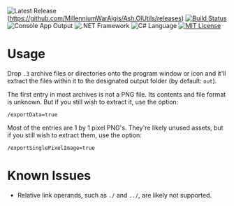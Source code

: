 ![Latest Release](https://img.shields.io/badge/version-1.2.0-brightgreen.svg)(https://github.com/MillenniumWarAigis/Ash.OIUtils/releases) [![Build Status](https://travis-ci.org/MillenniumWarAigis/Ash.OIUtils.svg?branch=master)](https://travis-ci.org/MillenniumWarAigis/Ash.OIUtils) ![Console App Output](https://img.shields.io/badge/output-console_app-green.svg) ![.NET Framework](https://img.shields.io/badge/%2ENET_framework-4%2E5%2E2-green.svg) ![C# Language](https://img.shields.io/badge/language-C%23-yellow.svg) [![MIT License](https://img.shields.io/badge/license-MIT-blue.svg)](LICENSE.md)

# Usage

Drop `.3` archive files or directories onto the program window or icon and it'll extract the files within it to the designated output folder (by default: `out`).

The first entry in most archives is not a PNG file. Its contents and file format is unknown. But if you still wish to extract it, use the option:

```console
/exportData=true
```

Most of the entries are 1 by 1 pixel PNG's. They're likely unused assets, but if you still wish to extract them, use the option:

```console
/exportSinglePixelImage=true
```

# Known Issues

- Relative link operands, such as `./` and `../`, are likely not supported.
